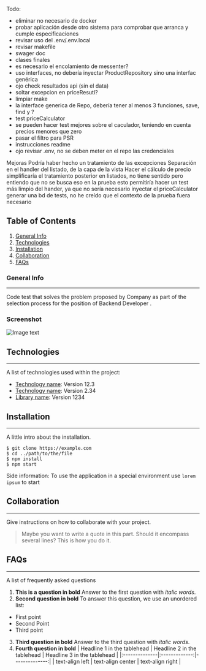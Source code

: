 Todo:
- eliminar no necesario de docker
- probar aplicación desde otro sistema para comprobar que arranca y cumple especificaciones
- revisar uso del .env/.env.local
- revisar makefile
- swager doc
- clases finales
- es necesario el encolamiento de messenter?
- uso interfaces, no debería inyectar ProductRepository sino una interfac genérica
- ojo check resultados api (sin el data)
- soltar excepcion en priceResutl?
- limpiar make
- la interface generica de Repo, debería tener al menos 3 funciones, save, find y ?
- test priceCalculator
- se pueden hacer test mejores sobre el caculador, teniendo en cuenta precios menores que zero
- pasar el filtro para PSR
- instrucciones readme
- ojo revisar .env, no se deben meter en el repo las credenciales


Mejoras
Podría haber hecho un tratamiento de las excepciones
Separación en el handler del listado, de la capa de la vista
Hacer el cálculo de precio simplificaría el tratamiento posterior en listados, no tiene sentido pero entiendo que no se busca eso en la prueba
esto permitiría hacer un test más limpio del hander, ya que no sería necesario inyectar el priceCalculator
generar una bd de tests, no he creído que el contexto de la prueba fuera necesario
## Table of Contents
1. [General Info](#general-info)
2. [Technologies](#technologies)
3. [Installation](#installation)
4. [Collaboration](#collaboration)
5. [FAQs](#faqs)
### General Info
***
Code test that solves the problem proposed by Company as part of the selection process for the position of Backend Developer .
### Screenshot
![Image text](https://www.united-internet.de/fileadmin/user_upload/Brands/Downloads/Logo_IONOS_by.jpg)
## Technologies
***
A list of technologies used within the project:
* [Technology name](https://example.com): Version 12.3
* [Technology name](https://example.com): Version 2.34
* [Library name](https://example.com): Version 1234
## Installation
***
A little intro about the installation.
```
$ git clone https://example.com
$ cd ../path/to/the/file
$ npm install
$ npm start
```
Side information: To use the application in a special environment use ```lorem ipsum``` to start
## Collaboration
***
Give instructions on how to collaborate with your project.
> Maybe you want to write a quote in this part.
> Should it encompass several lines?
> This is how you do it.
## FAQs
***
A list of frequently asked questions
1. **This is a question in bold**
   Answer to the first question with _italic words_.
2. __Second question in bold__
   To answer this question, we use an unordered list:
* First point
* Second Point
* Third point
3. **Third question in bold**
   Answer to the third question with *italic words*.
4. **Fourth question in bold**
   | Headline 1 in the tablehead | Headline 2 in the tablehead | Headline 3 in the tablehead |
   |:--------------|:-------------:|--------------:|
   | text-align left | text-align center | text-align right |